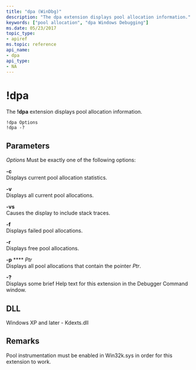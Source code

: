 ```yaml
---
title: "dpa (WinDbg)"
description: "The dpa extension displays pool allocation information."
keywords: ["pool allocation", "dpa Windows Debugging"]
ms.date: 05/23/2017
topic_type:
- apiref
ms.topic: reference
api_name:
- dpa
api_type:
- NA
---
```


# !dpa


The **!dpa** extension displays pool allocation information.

```dbgcmd
!dpa Options 
!dpa -?
```

## Parameters


*Options*
Must be exactly one of the following options:

<span id="-c"></span><span id="-C"></span>**-c**  
Displays current pool allocation statistics.

<span id="-v"></span><span id="-V"></span>**-v**  
Displays all current pool allocations.

<span id="-vs"></span><span id="-VS"></span>**-vs**  
Causes the display to include stack traces.

<span id="-f"></span><span id="-F"></span>**-f**  
Displays failed pool allocations.

<span id="-r"></span><span id="-R"></span>**-r**  
Displays free pool allocations.

<span id="-p_Ptr"></span><span id="-p_ptr"></span><span id="-P_PTR"></span>**-p** **** *Ptr*  
Displays all pool allocations that contain the pointer *Ptr*.

<span id="_______-_______"></span> **-?**   
Displays some brief Help text for this extension in the Debugger Command window.

## DLL

Windows XP and later - Kdexts.dll

 

## Remarks

Pool instrumentation must be enabled in Win32k.sys in order for this extension to work.

 

 






